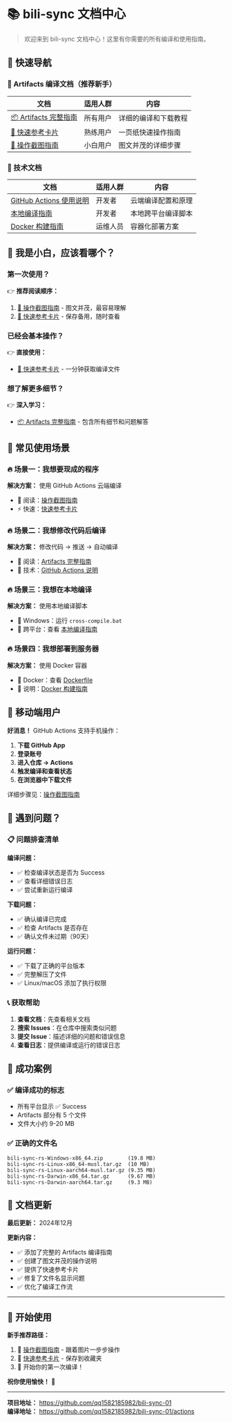 # 📚 bili-sync 文档中心

> 欢迎来到 bili-sync 文档中心！这里有你需要的所有编译和使用指南。

## 🎯 快速导航

### 🚀 Artifacts 编译文档（推荐新手）

| 文档 | 适用人群 | 内容 |
|------|----------|------|
| [📦 Artifacts 完整指南](artifacts-guide.md) | 所有用户 | 详细的编译和下载教程 |
| [🚀 快速参考卡片](artifacts-quick-reference.md) | 熟练用户 | 一页纸快速操作指南 |
| [📸 操作截图指南](artifacts-screenshots-guide.md) | 小白用户 | 图文并茂的详细步骤 |

### 🔧 技术文档

| 文档 | 适用人群 | 内容 |
|------|----------|------|
| [GitHub Actions 使用说明](github-actions-build.md) | 开发者 | 云端编译配置和原理 |
| [本地编译指南](../cross-compile.bat) | 开发者 | 本地跨平台编译脚本 |
| [Docker 构建指南](../Dockerfile) | 运维人员 | 容器化部署方案 |

## 🎯 我是小白，应该看哪个？

### 第一次使用？
👉 **推荐阅读顺序：**
1. [📸 操作截图指南](artifacts-screenshots-guide.md) - 图文并茂，最容易理解
2. [🚀 快速参考卡片](artifacts-quick-reference.md) - 保存备用，随时查看

### 已经会基本操作？
👉 **直接使用：**
- [🚀 快速参考卡片](artifacts-quick-reference.md) - 一分钟获取编译文件

### 想了解更多细节？
👉 **深入学习：**
- [📦 Artifacts 完整指南](artifacts-guide.md) - 包含所有细节和问题解答

## 🎯 常见使用场景

### 🔥 场景一：我想要现成的程序
**解决方案：** 使用 GitHub Actions 云端编译
- 📖 阅读：[操作截图指南](artifacts-screenshots-guide.md)
- ⚡ 快速：[快速参考卡片](artifacts-quick-reference.md)

### 🔥 场景二：我想修改代码后编译
**解决方案：** 修改代码 → 推送 → 自动编译
- 📖 阅读：[Artifacts 完整指南](artifacts-guide.md)
- 🔧 技术：[GitHub Actions 说明](github-actions-build.md)

### 🔥 场景三：我想在本地编译
**解决方案：** 使用本地编译脚本
- 🔧 Windows：运行 `cross-compile.bat`
- 🔧 跨平台：查看 [本地编译指南](../cross-compile.bat)

### 🔥 场景四：我想部署到服务器
**解决方案：** 使用 Docker 容器
- 🐳 Docker：查看 [Dockerfile](../Dockerfile)
- 📖 说明：[Docker 构建指南](../README.md)

## 📱 移动端用户

**好消息！** GitHub Actions 支持手机操作：

1. **下载 GitHub App**
2. **登录账号**
3. **进入仓库 → Actions**
4. **触发编译和查看状态**
5. **在浏览器中下载文件**

详细步骤见：[操作截图指南](artifacts-screenshots-guide.md)

## 🚨 遇到问题？

### 📋 问题排查清单

**编译问题：**
- ✅ 检查编译状态是否为 Success
- ✅ 查看详细错误日志
- ✅ 尝试重新运行编译

**下载问题：**
- ✅ 确认编译已完成
- ✅ 检查 Artifacts 是否存在
- ✅ 确认文件未过期（90天）

**运行问题：**
- ✅ 下载了正确的平台版本
- ✅ 完整解压了文件
- ✅ Linux/macOS 添加了执行权限

### 📞 获取帮助

1. **查看文档**：先查看相关文档
2. **搜索 Issues**：在仓库中搜索类似问题
3. **提交 Issue**：描述详细的问题和错误信息
4. **查看日志**：提供编译或运行的错误日志

## 🎉 成功案例

### ✅ 编译成功的标志
- 所有平台显示 ✅ Success
- Artifacts 部分有 5 个文件
- 文件大小约 9-20 MB

### ✅ 正确的文件名
```
bili-sync-rs-Windows-x86_64.zip        (19.8 MB)
bili-sync-rs-Linux-x86_64-musl.tar.gz  (10 MB)
bili-sync-rs-Linux-aarch64-musl.tar.gz (9.35 MB)
bili-sync-rs-Darwin-x86_64.tar.gz      (9.67 MB)
bili-sync-rs-Darwin-aarch64.tar.gz     (9.3 MB)
```

## 🔄 文档更新

**最后更新：** 2024年12月

**更新内容：**
- ✅ 添加了完整的 Artifacts 编译指南
- ✅ 创建了图文并茂的操作说明
- ✅ 提供了快速参考卡片
- ✅ 修复了文件名显示问题
- ✅ 优化了编译工作流

---

## 🚀 开始使用

**新手推荐路径：**
1. 📸 [操作截图指南](artifacts-screenshots-guide.md) - 跟着图片一步步操作
2. 🚀 [快速参考卡片](artifacts-quick-reference.md) - 保存到收藏夹
3. 🎯 开始你的第一次编译！

**祝你使用愉快！** 🎉

---

**项目地址：** https://github.com/qq1582185982/bili-sync-01  
**编译地址：** https://github.com/qq1582185982/bili-sync-01/actions 